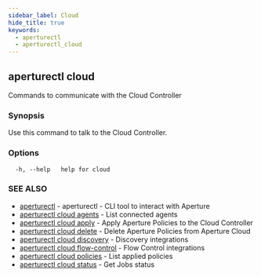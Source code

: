 ```yaml
---
sidebar_label: Cloud
hide_title: true
keywords:
  - aperturectl
  - aperturectl_cloud
---
```


<!-- markdownlint-disable -->

## aperturectl cloud

Commands to communicate with the Cloud Controller

### Synopsis

Use this command to talk to the Cloud Controller.

### Options

```
  -h, --help   help for cloud
```

### SEE ALSO

- [aperturectl](/reference/aperturectl/aperturectl.md) - aperturectl - CLI tool to interact with Aperture
- [aperturectl cloud agents](/reference/aperturectl/cloud/agents/agents.md) - List connected agents
- [aperturectl cloud apply](/reference/aperturectl/cloud/apply/apply.md) - Apply Aperture Policies to the Cloud Controller
- [aperturectl cloud delete](/reference/aperturectl/cloud/delete/delete.md) - Delete Aperture Policies from Aperture Cloud
- [aperturectl cloud discovery](/reference/aperturectl/cloud/discovery/discovery.md) - Discovery integrations
- [aperturectl cloud flow-control](/reference/aperturectl/cloud/flow-control/flow-control.md) - Flow Control integrations
- [aperturectl cloud policies](/reference/aperturectl/cloud/policies/policies.md) - List applied policies
- [aperturectl cloud status](/reference/aperturectl/cloud/status/status.md) - Get Jobs status
